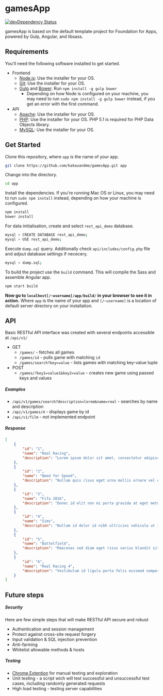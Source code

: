 # gamesApp

[![devDependency Status](https://david-dm.org/zurb/foundation-apps-template/dev-status.svg)](https://david-dm.org/zurb/foundation-apps-template#info=devDependencies)

gamesApp is based on the default template project for Foundation for Apps, powered by Gulp, Angular, and libsass.


## Requirements

You'll need the following software installed to get started.

  - Frontend
    - [Node.js](http://nodejs.org): Use the installer for your OS.
    - [Git](http://git-scm.com/downloads): Use the installer for your OS.
    - [Gulp](http://gulpjs.com/) and [Bower](http://bower.io): Run `npm install -g gulp bower`
      - Depending on how Node is configured on your machine, you may need to run `sudo npm install -g gulp bower` instead, if you get an error with the first command.
  - API
    - [Apache](http://www.apache.org/): Use the installer for your OS.
    - [PHP](http://php.net/downloads.php): Use the installer for your OS. PHP 5.1 is required for PHP Data Objects library.
    - [MySQL](https://www.mysql.com/downloads/): Use the installer for your OS.

## Get Started

Clone this repository, where `app` is the name of your app.

```bash
git clone https://github.com/kakauandme/gamesApp.git app
```

Change into the directory.

```bash
cd app
```

Install the dependencies. If you're running Mac OS or Linux, you may need to run `sudo npm install` instead, depending on how your machine is configured.

```bash
npm install
bower install
```

For data initialisation, create and select `rest_api_demo` database.

```bash
mysql > CREATE DATABASE rest_api_demo;
mysql > USE rest_api_demo;
```

Execute `dump.sql` query. Additionally check `api/includes/config.php` file and adjsut database settings if nececery.


```bash
mysql < dump.sql;
```


To build the project  use the `build` command. This will compile the Sass and assemble  Angular app. 

```bash
npm start build
```
**Now go to `localhost[/~username]/app/build/` in your browser to see it in action.** Where `app` is the name of your app and `[/~username]` is a location of default server directory on your installation.

## API

Basic RESTful API interface was created with several endpoints accessible at `/api/v1/`
  - GET
    - `/games/` - fetches all games  
    - `/games/id` - pulls game with matching `id`
    - `/games/search?key=value` - lists games with matching key-value tuple 
  - POST
  	- `/games/?key1=value1&key2=value` - creates new game using passed keys and values

##### Examples
  - `/api/v1/games/search?description=lorem&name=real` - searches by name and description
  - `/api/v1/games/4` - displays game by id
  - `/api/v1/film` - not implemented endpoint

##### Response
```json
[
    {
        "id": "1",
        "name": "Real Racing",
        "description": "Lorem ipsum dolor sit amet, consectetur adipiscing elit. Duis mollis, est non commodo luctus, nisi erat porttitor ligula, eget lacinia odio sem nec elit. Morbi leo risus, porta ac consectetur ac, vestibulum at eros."
    },
    {
        "id": "2",
        "name": "Need for Speed",
        "description": "Nullam quis risus eget urna mollis ornare vel eu leo. Vestibulum id ligula porta felis euismod semper."
    },
    {
        "id": "3",
        "name": "Fifa 2016",
        "description": "Donec id elit non mi porta gravida at eget metus."
    },
    {
        "id": "4",
        "name": "Sims",
        "description": "Nullam id dolor id nibh ultricies vehicula ut id elit."
    },
    {
        "id": "5",
        "name": "Battelfield",
        "description": "Maecenas sed diam eget risus varius blandit sit amet non magna. Integer posuere erat a ante venenatis dapibus posuere velit aliquet. Lorem ipsum dolor sit amet, consectetur adipiscing elit."
    },
    {
        "id": "6",
        "name": "Real Racing 4",
        "description": "Vestibulum id ligula porta felis euismod semper. Aenean lacinia bibendum nulla sed consectetur. Donec sed odio dui."
    }
]
```


## Future steps

##### Security

Here are few simple steps that will make RESTful API secure and robust
 - Authentication and session management
 - Protect against cross-site request forgery
 - Input validation & SQL injection prevention
 - Anti-farming
 - Whitelist allowable methods & hosts


##### Testing

  - [Chrome Extention](https://chrome.google.com/webstore/detail/advanced-rest-client/hgmloofddffdnphfgcellkdfbfbjeloo) for manual testing and exploration
  - Unit testing - a script wich will test successful and unsuccessful test cases, including randomly generated requests
  - High load testing - testing server capabilities










